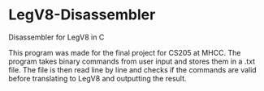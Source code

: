# LegV8-Disassembler
Disassembler for LegV8 in C

This program was made for the final project for CS205 at MHCC.
The program takes binary commands from user input and stores them in a .txt file.
The file is then read line by line and checks if the commands are valid before translating to LegV8 and outputting the result.
